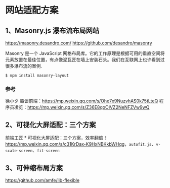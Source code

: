 # 网站适配方案

## 1、Masonry.js 瀑布流布局网站

<https://masonry.desandro.com/>
<https://github.com/desandro/masonry>

Masonry 是一个 JavaScript 网格布局库。它的工作原理是根据可用的垂直空间将元素放置在最佳位置，有点像泥瓦匠在墙上安装石头。我们在互联网上也许看到过很多瀑布流的案例.

```shell
$ npm install masonry-layout
```

### 参考

徐小夕 趣谈前端：<https://mp.weixin.qq.com/s/Ohe7x9NuzvhAS0k75tLteQ>
程序员凌览：<https://mp.weixin.qq.com/s/Z36E8qoOIVZ2NeNFZVw9wQ>


## 2、可视化大屏适配：三个方案


前端工匠 * 可视化大屏适配：三个方案，效率翻倍！<https://mp.weixin.qq.com/s/c31KrDax-K9HxNBKkbWHqg>，`autofit.js`、`v-scale-screen`、`fit-screen`


## 3、可伸缩布局方案
<https://github.com/amfe/lib-flexible>